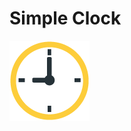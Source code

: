 # Simple Clock
![alt text](https://github.com/Raja-Krishna/Simple-Clock/blob/master/icons/clock128.png)
